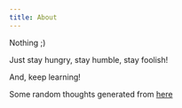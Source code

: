```yaml
---
title: About
---
```


Nothing ;)

Just stay hungry, stay humble, stay foolish!

And, keep learning!

Some random thoughts generated from  [here](https://github.com/ahaxu/ahaxu.github.io)
